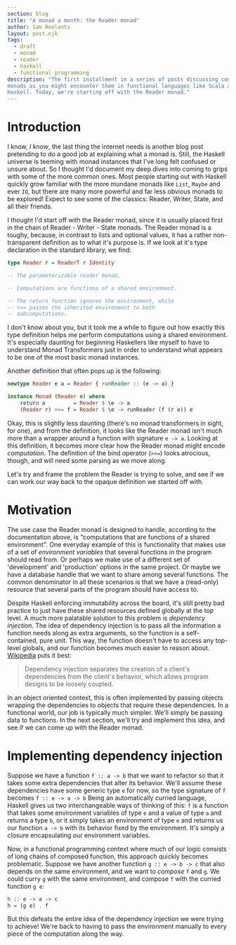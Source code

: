 ```yaml
---
section: blog
title: "A monad a month: the Reader monad"
author: Sam Roelants
layout: post.njk
tags:
  - draft 
  - monad 
  - reader
  - haskell
  - functional programming
description: "The first installment in a series of posts discussing common
monads as you might encounter them in functional languages like Scala and
Haskell. Today, we're starting off with the Reader monad."
---
```


# Introduction
I know, *I know*, the last thing the internet needs is another blog post
pretending to do a good job at explaining what a monad is. Still, the Haskell
universe is teeming with monad instances that I've long felt confused or unsure
about. So I thought I'd document my deep dives into coming to grips with some of
the more common ones. Most people starting out with Haskell quickly grow
familiar with the more mundane monads like `List`, `Maybe` and ever `IO`, but
there are many more powerful and far less obvious monads to be explored! Expect
to see some of the classics: Reader, Writer, State, and all their friends.

I thought I'd start off with the Reader monad, since it is usually placed first
in the chain of Reader - Writer - State monads. The Reader monad is a toughy,
because, in contrast to lists and optional values, it has a rather
non-transparent definition as to what it's purpose is. If we look at it's type 
declaration in the standard library, we find:

```haskell
type Reader r = ReaderT r Identity 

-- The parameterizable reader monad.

-- Computations are functions of a shared environment.

-- The return function ignores the environment, while 
-- >>= passes the inherited environment to both 
-- subcomputations.
```
I don't know about you, but it took me a while to figure out how exactly this
type definition helps me perform computations using a shared environment. It's
especially daunting for beginning Haskellers like myself to have to understand
Monad Transformers just in order to understand what appears to be one of the
most basic monad instances.

Another definition that often pops up is the following:
```haskell
newtype Reader e a = Reader { runReader :: (e -> a) }

instance Monad (Reader e) where 
    return a         = Reader $ \e -> a 
    (Reader r) >>= f = Reader $ \e -> runReader (f (r e)) e
```

Okay, this is slightly less daunting (there's no monad transformers in sight,
for one), and from the definition, it looks like the Reader monad isn't much
more than a wrapper around a function with signature `e -> a`.
Looking at this definition, it becomes more clear how the Reader monad 
might encode *computation*. The definition of the bind operator (`>>=`) looks
atrocious, though, and will need some parsing as we move along.

Let's try and frame the problem the Reader is trying to solve, and see if we can
work our way back to the opaque definition we started off with.

# Motivation
The use case the Reader monad is designed to handle, according to the
documentation above, is "computations that are functions of a shared
environment". One everyday example of this is functionality
that makes use of a set of *environment variables* that several functions in the
program should read from. Or perhaps we make use of a different set of
'development' and 'production' options in the same project. Or maybe we have a
database handle that we want to share among several functions. The common
denominator in all these scenarios is that we have a (read-only) resource that
several parts of the program should have access to. 

Despite Haskell enforcing
immutability across the board, it's still pretty bad practice to just have these
shared resources defined globally at the top level. A much more palatable
solution to this problem is *dependency injection*. The idea of dependency
injection is to pass all the information a function needs along as extra
arguments, so the function is a self-contained, pure unit. This way, the
function doesn't have to access any top-level globals, and our function becomes
much easier to reason about.
[Wikipedia](https://en.wikipedia.org/wiki/Dependency_injection#Without_dependency_injection)
puts it best:
> Dependency injection separates the creation of a client's 
> dependencies from the client's behavior, which allows program
> designs to be loosely coupled.

In an object oriented context, this is often implemented by passing objects
wrapping the dependencies to objects that require these dependencies. In a
functional world, our job is typically much simpler. We'll simply be passing 
data to functions. In the next section, we'll try and implement this idea, and
see if we can come up with the Reader monad.

# Implementing dependency injection
Suppose we have a function `f :: a -> b` that we want to refactor so that it 
takes some extra dependencies that alter its behavior. We'll assume these
dependencies have some generic type `e` for now, so the type signature of `f` 
becomes `f :: e -> a -> b` 
Being an automatically curried language, Haskell gives us two interchangeable 
ways of thinking of this: `f` is a function that takes some environment
variables of type `e` and a value of type `a` and returns a type `b`, or it 
simply takes an environment of type `e` and returns us our function `a -> b`
with its behavior fixed by the environment. It's simply a closure encapsulating
our environment variables. 

Now, in a functional programming context where much 
of our logic consists of long chains of composed function, this approach
quickly becomes problematic. Suppose we have another function `g :: e -> b -> c`
that also depends on the same environment, and we want to _compose_ `f` and
`g`. We could curry `g` with the same environment, and compose `f` with the
curried function `g e`:
```haskell
h :: e -> a -> c
h = (g e) . f 
```

But this defeats the entire idea of the dependency injection we were trying
to achieve! We're back to having to pass the environment manually to every piece
of the computation along the way. 




